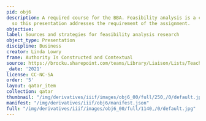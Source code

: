 ```yaml
---
pid: obj6
description: A required course for the BBA. Feasibility analysis is a common assignment
  so this presentation addresses the requirement of the assignment.
objective: 
label: Sources and strategies for feasibility analysis research
object_type: Presentation
discipline: Business
creator: Linda Lowry
frame: Authority Is Constructed and Contextual
source: https://brocku.sharepoint.com/teams/Library/Liaison/Lists/Teaching%20and%20Learning%20Collection/Attachments/22/ENTR2P91-FeasibilityResearch-Fall2021-async.pptx?web=1
_date: '2021'
license: CC-NC-SA
order: '5'
layout: qatar_item
collection: qatar
thumbnail: "/img/derivatives/iiif/images/obj6_00/full/250,/0/default.jpg"
manifest: "/img/derivatives/iiif/obj6/manifest.json"
full: "/img/derivatives/iiif/images/obj6_00/full/1140,/0/default.jpg"
---
```

